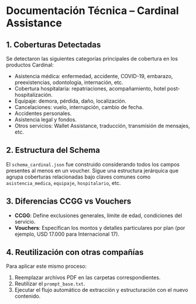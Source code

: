 # Documentación Técnica – Cardinal Assistance

## 1. Coberturas Detectadas

Se detectaron las siguientes categorías principales de cobertura en los productos Cardinal:
- Asistencia médica: enfermedad, accidente, COVID-19, embarazo, preexistencias, odontología, internación, etc.
- Cobertura hospitalaria: repatriaciones, acompañamiento, hotel post-hospitalización.
- Equipaje: demora, pérdida, daño, localización.
- Cancelaciones: vuelo, interrupción, cambio de fecha.
- Accidentes personales.
- Asistencia legal y fondos.
- Otros servicios: Wallet Assistance, traducción, transmisión de mensajes, etc.

## 2. Estructura del Schema

El `schema_cardinal.json` fue construido considerando todos los campos presentes al menos en un voucher. 
Sigue una estructura jerárquica que agrupa coberturas relacionadas bajo claves comunes como `asistencia_medica`, `equipaje`, `hospitalario`, etc.

## 3. Diferencias CCGG vs Vouchers

- **CCGG**: Define exclusiones generales, límite de edad, condiciones del servicio.
- **Vouchers**: Especifican los montos y detalles particulares por plan (por ejemplo, USD 17.000 para Internacional 17).

## 4. Reutilización con otras compañías

Para aplicar este mismo proceso:
1. Reemplazar archivos PDF en las carpetas correspondientes.
2. Reutilizar el `prompt_base.txt`.
3. Ejecutar el flujo automático de extracción y estructuración con el nuevo contenido.